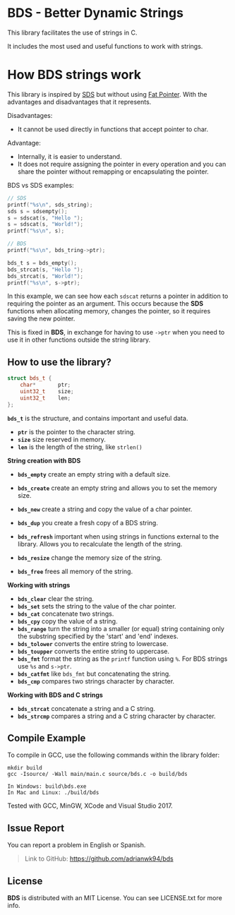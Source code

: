 # BDS - Better Dynamic Strings

This library facilitates the use of strings in C.

It includes the most used and useful functions to work with strings.

# How BDS strings work

This library is inspired by [SDS](https://github.com/antirez/sds) but without using [Fat Pointer](http://libcello.org/learn/a-fat-pointer-library). With the advantages and disadvantages that it represents.

Disadvantages:

- It cannot be used directly in functions that accept pointer to char.

Advantage:

- Internally, it is easier to understand.
- It does not require assigning the pointer in every operation and you can share the pointer without remapping or encapsulating the pointer.

BDS vs SDS examples:

```c
// SDS
printf("%s\n", sds_string);
sds s = sdsempty();
s = sdscat(s, "Hello ");
s = sdscat(s, "World!");
printf("%s\n", s);

// BDS
printf("%s\n", bds_tring->ptr);

bds_t s = bds_empty();
bds_strcat(s, "Hello ");
bds_strcat(s, "World!");
printf("%s\n", s->ptr);
```

In this example, we can see how each `sdscat` returns a pointer in addition to requiring the pointer as an argument. This occurs because the **SDS** functions when allocating memory, changes the pointer, so it requires saving the new pointer.

This is fixed in **BDS**, in exchange for having to use `->ptr` when you need to use it in other functions outside the string library.

## How to use the library?

```c++
struct bds_t {
	char* 		ptr;
	uint32_t 	size;
	uint32_t 	len;
};
```

**`bds_t`** is the structure, and contains important and useful data.

* **`ptr`** is the pointer to the character string.
* **`size`** size reserved in memory.
* **`len`** is the length of the string, like `strlen()`

**String creation with BDS**

- **`bds_empty`** create an empty string with a default size.
- **`bds_create`** create an empty string and allows you to set the memory size.
- **`bds_new`** create a string and copy the value of a char pointer.
- **`bds_dup`** you create a fresh copy of a BDS string.

- **`bds_refresh`** important when using strings in functions external to the library. Allows you to recalculate the length of the string.
- **`bds_resize`** change the memory size of the string.
- **`bds_free`** frees all memory of the string.

**Working with strings**

- **`bds_clear`** clear the string.
- **`bds_set`** sets the string to the value of the char pointer.
- **`bds_cat`** concatenate two strings.
- **`bds_cpy`** copy the value of a string.
- **`bds_range`** turn the string into a smaller (or equal) string containing only the substring specified by the 'start' and 'end' indexes.
- **`bds_tolower`** converts the entire string to lowercase.
- **`bds_toupper`** converts the entire string to uppercase.
- **`bds_fmt`** format the string as the `printf` function using `%`. For BDS strings use `%s` and `s->ptr`.
- **`bds_catfmt`** like `bds_fmt` but concatenating the string.
- **`bds_cmp`** compares two strings character by character.

**Working with BDS and C strings**

- **`bds_strcat`** concatenate a string and a C string.
- **`bds_strcmp`** compares a string and a C string character by character.

## Compile Example

To compile in GCC, use the following commands within the library folder:

```
mkdir build
gcc -Isource/ -Wall main/main.c source/bds.c -o build/bds

In Windows: build\bds.exe
In Mac and Linux: ./build/bds
```

Tested with GCC, MinGW, XCode and Visual Studio 2017.

## Issue Report

You can report a problem in English or Spanish.

> Link to GitHub: <https://github.com/adrianwk94/bds>

## License

**BDS** is distributed with an MIT License. You can see LICENSE.txt for more info.
